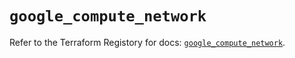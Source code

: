 # `google_compute_network`

Refer to the Terraform Registory for docs: [`google_compute_network`](https://registry.terraform.io/providers/hashicorp/google-beta/5.6.0/docs/resources/google_compute_network).
